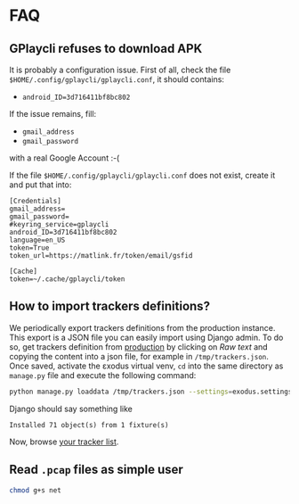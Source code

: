 # FAQ

## GPlaycli refuses to download APK
It is probably a configuration issue. First of all, check the file `$HOME/.config/gplaycli/gplaycli.conf`, it
should contains:
  * `android_ID=3d716411bf8bc802`

 If the issue remains, fill:
   * `gmail_address`
   * `gmail_password`

with a real Google Account :-(

If the file `$HOME/.config/gplaycli/gplaycli.conf` does not exist, create it and put that into:
```
[Credentials]
gmail_address=
gmail_password=
#keyring_service=gplaycli
android_ID=3d716411bf8bc802
language=en_US
token=True
token_url=https://matlink.fr/token/email/gsfid

[Cache]
token=~/.cache/gplaycli/token
```

## How to import trackers definitions?
We periodically export trackers definitions from the production instance. This export is a JSON file you can easily import using Django admin.
To do so, get trackers definition from [production](https://y.0x39b.fr/zerobin/?b8cd1e442301940d#HCuV45xNQ/MAPvHVFifCr0tdoX7dxP7f2H55JXc1PHg=) by clicking on *Raw text* and copying the content into a json file, for example in `/tmp/trackers.json`.
Once saved, activate the εxodus virtual venv, `cd` into the same directory as `manage.py` file and execute the following command:
```bash
python manage.py loaddata /tmp/trackers.json --settings=exodus.settings.dev
```
Django should say something like
```
Installed 71 object(s) from 1 fixture(s)
```
Now, browse [your tracker list](http://localhost:8000/trackers/).

## Read `.pcap` files  as simple user
```bash
chmod g+s net
```
